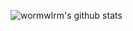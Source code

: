 ![wormwlrm's github stats](https://github-readme-stats-git-masterrstaa-rickstaa.vercel.app/api?username=jhnaldo&&show_icons=true)
